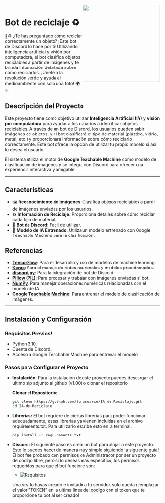 <img align="right" src="https://c.files.bbci.co.uk/29F4/production/_129704701_gettyimages-1363177318-1.jpg" height="250" width="250">

# Bot de reciclaje ♻️

🤖♻️ ¿Te has preguntado cómo reciclar correctamente un objeto? ¡Este bot de Discord lo hace por ti! Utilizando inteligencia artificial y visión por computadora, el bot clasifica objetos reciclables a partir de imágenes y te brinda información detallada sobre cómo reciclarlos. ¡Únete a la revolución verde y ayuda al medioambiente con solo una foto! 🌍✨

## Descripción del Proyecto
Este proyecto tiene como objetivo utilizar **Inteligencia Artificial (IA)** y **visión por computadora** para ayudar a los usuarios a identificar objetos reciclables. A través de un bot de Discord, los usuarios pueden subir imágenes de objetos, y el bot clasificará el tipo de material (plástico, vidrio, metal, etc.) y proporcionará información sobre cómo reciclarlo correctamente. Este bot ofrece la opción de utilizar tu propio modelo si así lo desea el usuarío.

El sistema utiliza el motor de **Google Teachable Machine** como modelo de clasificación de imagenes y se integra con Discord para ofrecer una experiencia interactiva y amigable.

---
## Características
  * 🖼️ **Reconocimiento de Imágenes**: Clasifica objetos reciclables a partir de imágenes enviadas por los usuarios.
  * ♻️ **Información de Reciclaje**: Proporciona detalles sobre cómo reciclar cada tipo de material.
  * 🤖 **Bot de Discord**: Facil de utilizar.
  * 🧠 **Modelo de IA Entrenado**: Utiliza un modelo entrenado con Google Teachable Machine para la clasificación.


## Referencias
- **[TensorFlow](https://www.tensorflow.org/?hl=es)**: Para el desarrollo y uso de modelos de machine learning.
- **[Keras](https://keras.io/guides/serialization_and_saving/)**: Para el manejo de redes neuronales y modelos preentrenados.
- **[discord.py](https://discordpy.readthedocs.io/en/stable/)**: Para la integración del bot de Discord.
- **[Pillow (PIL)](https://pypi.org/project/pillow/)**: Para procesar y trabajar con imágenes enviadas al bot.
- **[NumPy](https://numpy.org/)**: Para manejar operaciones numéricas relacionadas con el modelo de IA.
- **[Google Teachable Machine](https://teachablemachine.withgoogle.com/)**: Para entrenar el modelo de clasificación de imágenes.

---

## Instalación y Configuración

### Requisitos Previos!
- Python 3.10.
- Cuenta de Discord.
- Acceso a Google Teachable Machine para entrenar el modelo.

### Pasos para Configurar el Proyecto
- **Instalación**: Para la instalación de este proyecto puedes descargar el ultimo zip adjunto al github (v1.00) o clonar el repositorio
   
   **Clonar el Repositorio**:
   ```bash
   git clone https://github.com/tu-usuario/IA-de-Reciclaje.git
   cd IA-de-Reciclaje

- **Librerias:** El bot requiere de ciertas librerias para poder funcionar adecuadamente, estas librerias ya vienen incluidas en el archivo requirements.txt. Para utilizarlo escribe esto en la terminal:
   ````bash
   pip install -r requirements.txt

- **Discord:** El siguiente paso es crear un bot para alojar a este proyecto. Esto lo puedes hacer de manera muy simple siguiendo la siguiente [guía](https://discordpy.readthedocs.io/en/stable/discord.html)!
   El bot fue probado con permisos de Administrador por ser un proyecto de codigo libre, pero si lo deseas más especifico, los permisos requeridos para que el bot funcione son:
   - ![Requisitos](https://github.com/user-attachments/assets/6930ff1f-a2ad-4983-9374-572e1d90280c)

  Una vez lo hayas creado e invitado a tu servidor, solo queda reemplazar el valor "TOKEN" en la ultima linea del codigo con el token que te proporcione tu bot al ser creado!


